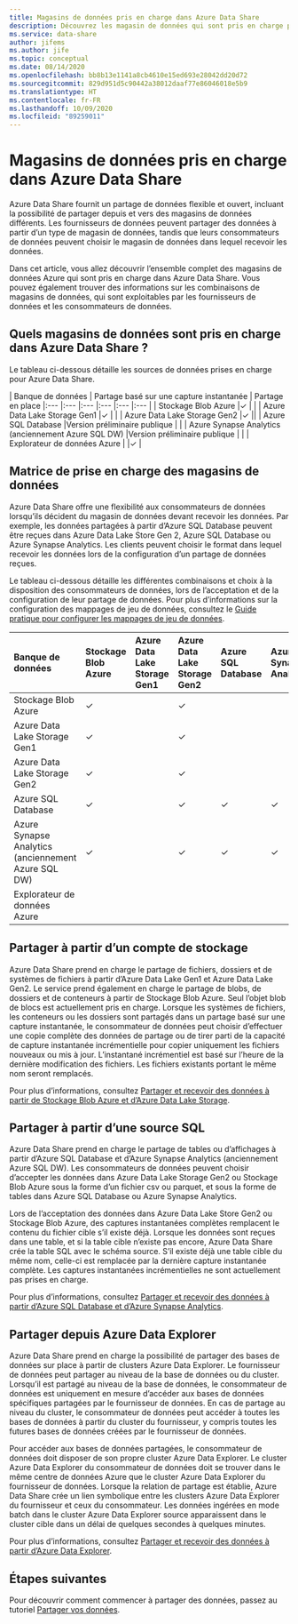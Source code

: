 ```yaml
---
title: Magasins de données pris en charge dans Azure Data Share
description: Découvrez les magasin de données qui sont pris en charge pour l’utilisation d’Azure Data Share.
ms.service: data-share
author: jifems
ms.author: jife
ms.topic: conceptual
ms.date: 08/14/2020
ms.openlocfilehash: bb8b13e1141a8cb4610e15ed693e28042dd20d72
ms.sourcegitcommit: 829d951d5c90442a38012daaf77e86046018e5b9
ms.translationtype: HT
ms.contentlocale: fr-FR
ms.lasthandoff: 10/09/2020
ms.locfileid: "89259011"
---
```

# <a name="supported-data-stores-in-azure-data-share"></a>Magasins de données pris en charge dans Azure Data Share

Azure Data Share fournit un partage de données flexible et ouvert, incluant la possibilité de partager depuis et vers des magasins de données différents. Les fournisseurs de données peuvent partager des données à partir d’un type de magasin de données, tandis que leurs consommateurs de données peuvent choisir le magasin de données dans lequel recevoir les données. 

Dans cet article, vous allez découvrir l’ensemble complet des magasins de données Azure qui sont pris en charge dans Azure Data Share. Vous pouvez également trouver des informations sur les combinaisons de magasins de données, qui sont exploitables par les fournisseurs de données et les consommateurs de données. 

## <a name="what-data-stores-are-supported-in-azure-data-share"></a>Quels magasins de données sont pris en charge dans Azure Data Share ? 

Le tableau ci-dessous détaille les sources de données prises en charge pour Azure Data Share. 

| Banque de données | Partage basé sur une capture instantanée | Partage en place 
|:--- |:--- |:--- |:--- |:--- |:--- |
| Stockage Blob Azure |✓ | |
| Azure Data Lake Storage Gen1 |✓ | |
| Azure Data Lake Storage Gen2 |✓ ||
| Azure SQL Database |Version préliminaire publique | |
| Azure Synapse Analytics (anciennement Azure SQL DW) |Version préliminaire publique | |
| Explorateur de données Azure | |✓ |

## <a name="data-store-support-matrix"></a>Matrice de prise en charge des magasins de données

Azure Data Share offre une flexibilité aux consommateurs de données lorsqu’ils décident du magasin de données devant recevoir les données. Par exemple, les données partagées à partir d’Azure SQL Database peuvent être reçues dans Azure Data Lake Store Gen 2, Azure SQL Database ou Azure Synapse Analytics. Les clients peuvent choisir le format dans lequel recevoir les données lors de la configuration d’un partage de données reçues. 

Le tableau ci-dessous détaille les différentes combinaisons et choix à la disposition des consommateurs de données, lors de l’acceptation et de la configuration de leur partage de données. Pour plus d’informations sur la configuration des mappages de jeu de données, consultez le [Guide pratique pour configurer les mappages de jeu de données](how-to-configure-mapping.md).

| Banque de données | Stockage Blob Azure | Azure Data Lake Storage Gen1 | Azure Data Lake Storage Gen2 | Azure SQL Database | Azure Synapse Analytics | Explorateur de données Azure
|:--- |:--- |:--- |:--- |:--- |:--- |:--- |
| Stockage Blob Azure | ✓ || ✓ ||
| Azure Data Lake Storage Gen1 | ✓ | | ✓ ||
| Azure Data Lake Storage Gen2 | ✓ | | ✓ ||
| Azure SQL Database | ✓ | | ✓ | ✓ | ✓ ||
| Azure Synapse Analytics (anciennement Azure SQL DW) | ✓ | | ✓ | ✓ | ✓ ||
| Explorateur de données Azure |||||| ✓ |

## <a name="share-from-a-storage-account"></a>Partager à partir d’un compte de stockage
Azure Data Share prend en charge le partage de fichiers, dossiers et de systèmes de fichiers à partir d’Azure Data Lake Gen1 et Azure Data Lake Gen2. Le service prend également en charge le partage de blobs, de dossiers et de conteneurs à partir de Stockage Blob Azure. Seul l’objet blob de blocs est actuellement pris en charge. Lorsque les systèmes de fichiers, les conteneurs ou les dossiers sont partagés dans un partage basé sur une capture instantanée, le consommateur de données peut choisir d’effectuer une copie complète des données de partage ou de tirer parti de la capacité de capture instantanée incrémentielle pour copier uniquement les fichiers nouveaux ou mis à jour. L’instantané incrémentiel est basé sur l’heure de la dernière modification des fichiers. Les fichiers existants portant le même nom seront remplacés.

Pour plus d’informations, consultez [Partager et recevoir des données à partir de Stockage Blob Azure et d’Azure Data Lake Storage](how-to-share-from-storage.md).

## <a name="share-from-a-sql-based-source"></a>Partager à partir d’une source SQL
Azure Data Share prend en charge le partage de tables ou d’affichages à partir d’Azure SQL Database et d’Azure Synapse Analytics (anciennement Azure SQL DW). Les consommateurs de données peuvent choisir d’accepter les données dans Azure Data Lake Storage Gen2 ou Stockage Blob Azure sous la forme d’un fichier csv ou parquet, et sous la forme de tables dans Azure SQL Database ou Azure Synapse Analytics.

Lors de l’acceptation des données dans Azure Data Lake Store Gen2 ou Stockage Blob Azure, des captures instantanées complètes remplacent le contenu du fichier cible s’il existe déjà.
Lorsque les données sont reçues dans une table, et si la table cible n’existe pas encore, Azure Data Share crée la table SQL avec le schéma source. S’il existe déjà une table cible du même nom, celle-ci est remplacée par la dernière capture instantanée complète. Les captures instantanées incrémentielles ne sont actuellement pas prises en charge.

Pour plus d’informations, consultez [Partager et recevoir des données à partir d’Azure SQL Database et d’Azure Synapse Analytics](how-to-share-from-sql.md).

## <a name="share-from-azure-data-explorer"></a>Partager depuis Azure Data Explorer
Azure Data Share prend en charge la possibilité de partager des bases de données sur place à partir de clusters Azure Data Explorer. Le fournisseur de données peut partager au niveau de la base de données ou du cluster. Lorsqu’il est partagé au niveau de la base de données, le consommateur de données est uniquement en mesure d’accéder aux bases de données spécifiques partagées par le fournisseur de données. En cas de partage au niveau du cluster, le consommateur de données peut accéder à toutes les bases de données à partir du cluster du fournisseur, y compris toutes les futures bases de données créées par le fournisseur de données.

Pour accéder aux bases de données partagées, le consommateur de données doit disposer de son propre cluster Azure Data Explorer. Le cluster Azure Data Explorer du consommateur de données doit se trouver dans le même centre de données Azure que le cluster Azure Data Explorer du fournisseur de données. Lorsque la relation de partage est établie, Azure Data Share crée un lien symbolique entre les clusters Azure Data Explorer du fournisseur et ceux du consommateur. Les données ingérées en mode batch dans le cluster Azure Data Explorer source apparaissent dans le cluster cible dans un délai de quelques secondes à quelques minutes.

Pour plus d’informations, consultez [Partager et recevoir des données à partir d’Azure Data Explorer](/azure/data-explorer/data-share). 

## <a name="next-steps"></a>Étapes suivantes

Pour découvrir comment commencer à partager des données, passez au tutoriel [Partager vos données](share-your-data.md).
